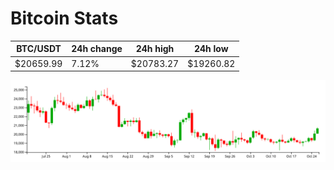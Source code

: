 # Bitcoin Stats

BTC/USDT|24h change|24h high|24h low|
|---|---|---|---|
|$20659.99|7.12%|$20783.27|$19260.82|

<img src="./chart.svg">
